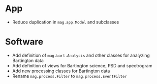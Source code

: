 # App

- Reduce duplication in `mag.app.Model` and subclasses

# Software

- Add definition of `mag.bart.Analysis` and other classes for analyzing Bartington data
- Add definition of views for Bartington science, PSD and spectrogram
- Add new processing classes for Bartington data
- Rename `mag.process.Filter` to `mag.process.EventFilter`
